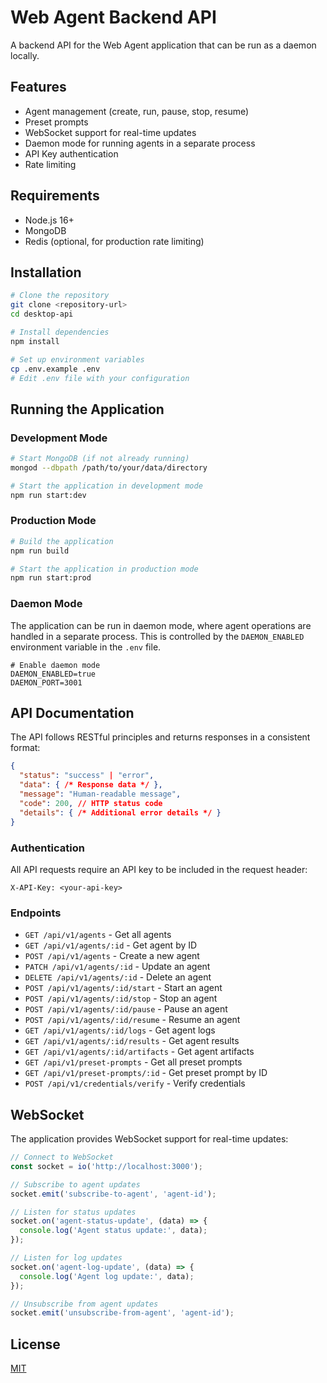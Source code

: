 # Web Agent Backend API

A backend API for the Web Agent application that can be run as a daemon locally.

## Features

- Agent management (create, run, pause, stop, resume)
- Preset prompts
- WebSocket support for real-time updates
- Daemon mode for running agents in a separate process
- API Key authentication
- Rate limiting

## Requirements

- Node.js 16+
- MongoDB
- Redis (optional, for production rate limiting)

## Installation

```bash
# Clone the repository
git clone <repository-url>
cd desktop-api

# Install dependencies
npm install

# Set up environment variables
cp .env.example .env
# Edit .env file with your configuration
```

## Running the Application

### Development Mode

```bash
# Start MongoDB (if not already running)
mongod --dbpath /path/to/your/data/directory

# Start the application in development mode
npm run start:dev
```

### Production Mode

```bash
# Build the application
npm run build

# Start the application in production mode
npm run start:prod
```

### Daemon Mode

The application can be run in daemon mode, where agent operations are handled in a separate process. This is controlled by the `DAEMON_ENABLED` environment variable in the `.env` file.

```
# Enable daemon mode
DAEMON_ENABLED=true
DAEMON_PORT=3001
```

## API Documentation

The API follows RESTful principles and returns responses in a consistent format:

```json
{
  "status": "success" | "error",
  "data": { /* Response data */ },
  "message": "Human-readable message",
  "code": 200, // HTTP status code
  "details": { /* Additional error details */ }
}
```

### Authentication

All API requests require an API key to be included in the request header:

```
X-API-Key: <your-api-key>
```

### Endpoints

- `GET /api/v1/agents` - Get all agents
- `GET /api/v1/agents/:id` - Get agent by ID
- `POST /api/v1/agents` - Create a new agent
- `PATCH /api/v1/agents/:id` - Update an agent
- `DELETE /api/v1/agents/:id` - Delete an agent
- `POST /api/v1/agents/:id/start` - Start an agent
- `POST /api/v1/agents/:id/stop` - Stop an agent
- `POST /api/v1/agents/:id/pause` - Pause an agent
- `POST /api/v1/agents/:id/resume` - Resume an agent
- `GET /api/v1/agents/:id/logs` - Get agent logs
- `GET /api/v1/agents/:id/results` - Get agent results
- `GET /api/v1/agents/:id/artifacts` - Get agent artifacts
- `GET /api/v1/preset-prompts` - Get all preset prompts
- `GET /api/v1/preset-prompts/:id` - Get preset prompt by ID
- `POST /api/v1/credentials/verify` - Verify credentials

## WebSocket

The application provides WebSocket support for real-time updates:

```javascript
// Connect to WebSocket
const socket = io('http://localhost:3000');

// Subscribe to agent updates
socket.emit('subscribe-to-agent', 'agent-id');

// Listen for status updates
socket.on('agent-status-update', (data) => {
  console.log('Agent status update:', data);
});

// Listen for log updates
socket.on('agent-log-update', (data) => {
  console.log('Agent log update:', data);
});

// Unsubscribe from agent updates
socket.emit('unsubscribe-from-agent', 'agent-id');
```

## License

[MIT](LICENSE)

